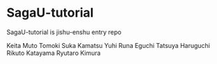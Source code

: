 # SagaU-tutorial
SagaU-tutorial is jishu-enshu entry repo

Keita Muto
Tomoki Suka
Kamatsu Yuhi
Runa Eguchi
Tatsuya Haruguchi
Rikuto Katayama
Ryutaro Kimura
